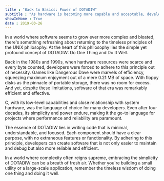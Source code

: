```yaml
---
title : "Back to Basics: Power of DOTADIW"
subtitle : "As hardware is becoming more capable and acceptable, developers are getting more freedom to add whatever features/bloat they want. As a result, modern-day software is becoming more and more bloated."
showInHome : True
date : 2019-03-26
---
```



In a world where software seems to grow ever more complex and bloated, there's something refreshing about returning to the timeless principles of the UNIX philosophy. At the heart of this philosophy lies the simple yet profound concept of DOTADIW: Do One Thing and Do It Well.

Back in the 1980s and 1990s, when hardware resources were scarce and every byte counted, developers were forced to adhere to this principle out of necessity. Games like Dangerous Dave were marvels of efficiency, squeezing maximum enjoyment out of a mere 0.21 MB of space. With floppy disks as the pinnacle of portable storage, there was no room for excess. And yet, despite these limitations, software of that era was remarkably efficient and effective.

C, with its low-level capabilities and close relationship with system hardware, was the language of choice for many developers. Even after four decades, its simplicity and power endure, making it the go-to language for projects where performance and reliability are paramount.

The essence of DOTADIW lies in writing code that is minimal, understandable, and focused. Each component should have a clear purpose, with no extraneous features or functionality. By adhering to this principle, developers can create software that is not only easier to maintain and debug but also more reliable and efficient.

In a world where complexity often reigns supreme, embracing the simplicity of DOTADIW can be a breath of fresh air. Whether you're building a small utility or a large-scale application, remember the timeless wisdom of doing one thing and doing it well.
